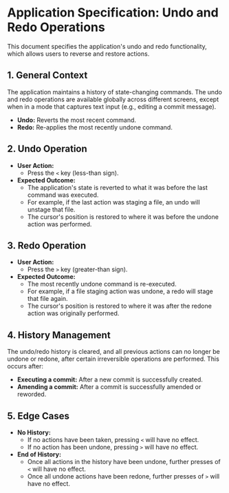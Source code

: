 # Application Specification: Undo and Redo Operations

This document specifies the application's undo and redo functionality, which allows users to reverse and restore actions.

## 1. General Context

The application maintains a history of state-changing commands. The undo and redo operations are available globally across different screens, except when in a mode that captures text input (e.g., editing a commit message).

- **Undo:** Reverts the most recent command.
- **Redo:** Re-applies the most recently undone command.

## 2. Undo Operation

- **User Action:**
  - Press the `<` key (less-than sign).
- **Expected Outcome:**
  - The application's state is reverted to what it was before the last command was executed.
  - For example, if the last action was staging a file, an undo will unstage that file.
  - The cursor's position is restored to where it was before the undone action was performed.

## 3. Redo Operation

- **User Action:**
  - Press the `>` key (greater-than sign).
- **Expected Outcome:**
  - The most recently undone command is re-executed.
  - For example, if a file staging action was undone, a redo will stage that file again.
  - The cursor's position is restored to where it was after the redone action was originally performed.

## 4. History Management

The undo/redo history is cleared, and all previous actions can no longer be undone or redone, after certain irreversible operations are performed. This occurs after:

- **Executing a commit:** After a new commit is successfully created.
- **Amending a commit:** After a commit is successfully amended or reworded.

## 5. Edge Cases

- **No History:**
  - If no actions have been taken, pressing `<` will have no effect.
  - If no action has been undone, pressing `>` will have no effect.
- **End of History:**
  - Once all actions in the history have been undone, further presses of `<` will have no effect.
  - Once all undone actions have been redone, further presses of `>` will have no effect.